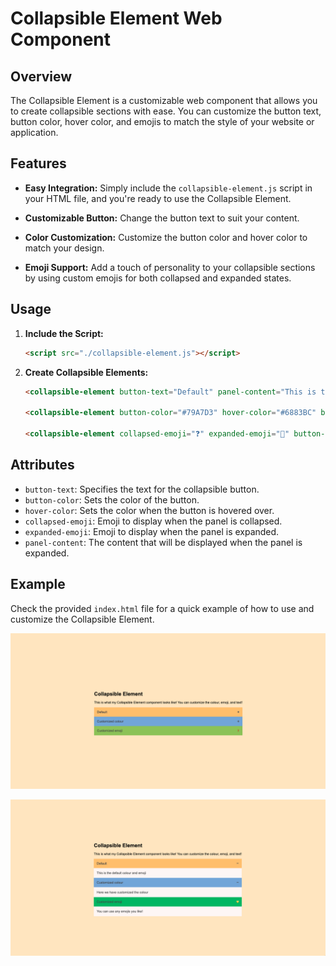 # Collapsible Element Web Component

## Overview

The Collapsible Element is a customizable web component that allows you to create collapsible sections with ease. You can customize the button text, button color, hover color, and emojis to match the style of your website or application.

## Features

- **Easy Integration:** Simply include the `collapsible-element.js` script in your HTML file, and you're ready to use the Collapsible Element.

- **Customizable Button:** Change the button text to suit your content.

- **Color Customization:** Customize the button color and hover color to match your design.

- **Emoji Support:** Add a touch of personality to your collapsible sections by using custom emojis for both collapsed and expanded states.

## Usage

1. **Include the Script:**
   ```html
   <script src="./collapsible-element.js"></script>
   ```

2. **Create Collapsible Elements:**
   ```html
   <collapsible-element button-text="Default" panel-content="This is the default color and emoji"></collapsible-element>

   <collapsible-element button-color="#79A7D3" hover-color="#6883BC" button-text="Customized color" panel-content="Here we have customized the color"></collapsible-element>

   <collapsible-element collapsed-emoji="❓" expanded-emoji="💛" button-color="#97BC62" hover-color="#2BAE66" button-text="Customized emoji" panel-content="You can use any emojis you like!"></collapsible-element>
   ```

## Attributes

- `button-text`: Specifies the text for the collapsible button.
- `button-color`: Sets the color of the button.
- `hover-color`: Sets the color when the button is hovered over.
- `collapsed-emoji`: Emoji to display when the panel is collapsed.
- `expanded-emoji`: Emoji to display when the panel is expanded.
- `panel-content`: The content that will be displayed when the panel is expanded.

## Example

Check the provided `index.html` file for a quick example of how to use and customize the Collapsible Element.

![screenshot1](screenshot1.png)

![screenshot2](screenshot2.png)
